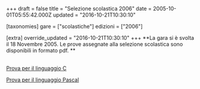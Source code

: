 +++
draft = false
title = "Selezione scolastica 2006"
date = 2005-10-01T05:55:42.000Z
updated = "2016-10-21T10:30:10"

[taxonomies]
gare = ["scolastiche"]
edizioni = ["2006"]

[extra]
override_updated = "2016-10-21T10:30:10"
+++
**La gara si è svolta il 18 Novembre 2005. Le prove assegnate alla selezione scolastica sono disponibili in formato pdf.
**
<!-- more -->

<br/>[Prova per il linguaggio C](/oldsite/77/Selezione_Scolastica_C.pdf)

[Prova per il linguaggio Pascal](/oldsite/77/Selezione_Scolastica_Pascal.pdf)